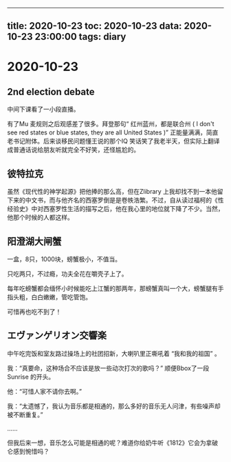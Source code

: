 
---
title: 2020-10-23
toc: 2020-10-23
data: 2020-10-23 23:00:00
tags: diary
---


# 2020-10-23

## 2nd election debate

中间下课看了一小段直播。

有了Mu 麦规则之后观感差了很多。拜登那句“ 红州蓝州，都是联合州 ( I don't see red states or blue states, they are all United States )” 正能量满满，简直老书记附体。后来谈移民问题懂王说的那个IQ 笑话笑了我老半天，但实际上翻译成普通话说给朋友听就完全不好笑，还怪尴尬的。

## 彼特拉克

虽然《现代性的神学起源》把他捧的那么高，但在Zlibrary 上我却找不到一本他留下来的中文书，而与他齐名的西塞罗倒是是卷帙浩繁。不过，自从读过福柯的《性经验史》中对西塞罗性生活的描写之后，他在我心里的地位就下降了不少。当然，他那个时候的人都这样。

## 阳澄湖大闸蟹

一盒，8只，1000块，螃蟹极小，不值当。

只吃两只，不过瘾，功夫全花在嚼壳子上了。

每年吃螃蟹都会缅怀小时候能吃上江蟹的那两年，那螃蟹真叫一个大，螃蟹腿有手指头粗，白白嫩嫩，管吃管饱。

可惜再也吃不到了！

## エヴァンゲリオン交響楽

中午吃完饭和室友路过操场上的社团招新，大喇叭里正嘶吼着 “我和我的祖国” 。

我：“真要命，这种场合不应该是放一些动次打次的歌吗？” 顺便Bbox了一段Sunrise 的开头。

他：“可惜人家不请你去啊。”

我：“太遗憾了，我认为音乐都是相通的，那么多好的音乐无人问津，有些噪声却被不断重复。”

……

但我后来一想，音乐怎么可能是相通的呢？难道你给奶牛听《1812》它会为拿破仑感到惋惜吗？

















